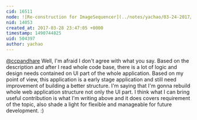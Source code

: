 ```yaml
---
cid: 16511
node: ![Re-construction for ImageSequencer](../notes/yachao/03-24-2017/re-construction-for-imagesequencer)
nid: 14053
created_at: 2017-03-28 23:47:05 +0000
timestamp: 1490744825
uid: 504397
author: yachao
---
```


[@ccpandhare](/profile/ccpandhare) Well, I'm afraid I don't agree with what you say. Based on the description and after I read whole code base, there is a lot of logic and design needs contained on UI part of the whole application. Based on my point of view, this application is a early stage application and still need improvement of building a better structure. I'm saying that I'm gonna rebuild whole web application structure not only the UI part. I think what I can bring useful contribution is what I'm writing above and it does covers requirement of the topic, also shade a light for flexible and manageable for future development. :) 